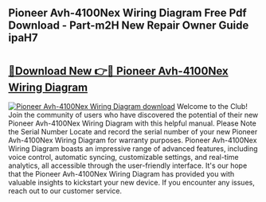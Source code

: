 ## Pioneer Avh-4100Nex Wiring Diagram Free Pdf Download - Part-m2H New Repair Owner Guide ipaH7

# <h2><a href="http://dflsv5.blite.top/?on=Pioneer+Avh-4100Nex+Wiring+Diagram">🔗Download New 👉🔴 Pioneer Avh-4100Nex Wiring Diagram</a></h2>

[![Pioneer Avh-4100Nex Wiring Diagram download](https://i.imgur.com/lujVjoI.png)](http://dflsv5.blite.top/?on=Pioneer+Avh-4100Nex+Wiring+Diagram)
Welcome to the Club! Join the community of users who have discovered the potential of their new Pioneer Avh-4100Nex Wiring Diagram with this helpful manual. Please Note the Serial Number Locate and record the serial number of your new Pioneer Avh-4100Nex Wiring Diagram for warranty purposes. Pioneer Avh-4100Nex Wiring Diagram boasts an impressive range of advanced features, including voice control, automatic syncing, customizable settings, and real-time analytics, all accessible through the user-friendly interface. It's our hope that the Pioneer Avh-4100Nex Wiring Diagram has provided you with valuable insights to kickstart your new device. If you encounter any issues, reach out to our customer service.
